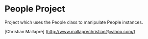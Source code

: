 # People Project

  Project which uses the People class to manipulate People instances.

[Christian Mallapre] (http://www.mallaprechristian@yahoo.com/) 
